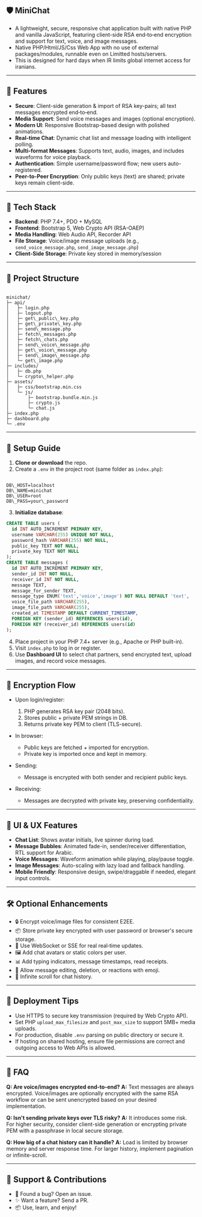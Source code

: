 ## 🛡️ MiniChat

* A lightweight, secure, responsive chat application built with native PHP and vanilla JavaScript, featuring client-side RSA end‑to‑end encryption and support for text, voice, and image messages.
* Native PHP/Html/JS/Css Web App with no use of external packages/modules, runnable even on Limitted hosts/servers.
* This is designed for hard days when IR limits global internet access for iranians.
---

## 🚀 Features

- **Secure**: Client-side generation & import of RSA key-pairs; all text messages encrypted end‑to‑end.
- **Media Support**: Send voice messages and images (optional encryption).
- **Modern UI**: Responsive Bootstrap-based design with polished animations.
- **Real-time Chat**: Dynamic chat list and message loading with intelligent polling.
- **Multi-format Messages**: Supports text, audio, images, and includes waveforms for voice playback.
- **Authentication**: Simple username/password flow; new users auto-registered.
- **Peer-to-Peer Encryption**: Only public keys (text) are shared; private keys remain client-side.

---

## 🧰 Tech Stack

- **Backend**: PHP 7.4+, PDO + MySQL
- **Frontend**: Bootstrap 5, Web Crypto API (RSA-OAEP)
- **Media Handling**: Web Audio API, Recorder API
- **File Storage**: Voice/image message uploads (e.g., `send_voice_message.php`, `send_image_message.php`)
- **Client-Side Storage**: Private key stored in memory/session

---

## 📂 Project Structure

```

minichat/
├─ api/
│   ├─ login.php
│   ├─ logout.php
│   ├─ get\_public\_key.php
│   ├─ get\_private\_key.php
│   ├─ send\_message.php
│   ├─ fetch\_messages.php
│   ├─ fetch\_chats.php
│   ├─ send\_voice\_message.php
│   ├─ get\_voice\_message.php
│   ├─ send\_image\_message.php
│   └─ get\_image.php
├─ includes/
│   ├─ db.php
│   └─ crypto\_helper.php
├─ assets/
│   ├─ css/bootstrap.min.css
│   └─ js/
│       ├─ bootstrap.bundle.min.js
│       ├─ crypto.js
│       └─ chat.js
├─ index.php
├─ dashboard.php
└─ .env

```

---

## 📝 Setup Guide

1. **Clone or download** the repo.
2. Create a `.env` in the project root (same folder as `index.php`):
```

DB\_HOST=localhost
DB\_NAME=minichat
DB\_USER=root
DB\_PASS=your\_password

````
3. **Initialize database**:

```sql
CREATE TABLE users (
  id INT AUTO_INCREMENT PRIMARY KEY,
  username VARCHAR(255) UNIQUE NOT NULL,
  password_hash VARCHAR(255) NOT NULL,
  public_key TEXT NOT NULL,
  private_key TEXT NOT NULL
);
CREATE TABLE messages (
  id INT AUTO_INCREMENT PRIMARY KEY,
  sender_id INT NOT NULL,
  receiver_id INT NOT NULL,
  message TEXT,
  message_for_sender TEXT,
  message_type ENUM('text','voice','image') NOT NULL DEFAULT 'text',
  voice_file_path VARCHAR(255),
  image_file_path VARCHAR(255),
  created_at TIMESTAMP DEFAULT CURRENT_TIMESTAMP,
  FOREIGN KEY (sender_id) REFERENCES users(id),
  FOREIGN KEY (receiver_id) REFERENCES users(id)
);
````

4. Place project in your PHP 7.4+ server (e.g., Apache or PHP built-in).
5. Visit `index.php` to log in or register.
6. Use **Dashboard UI** to select chat partners, send encrypted text, upload images, and record voice messages.

---

## 🔐 Encryption Flow

* Upon login/register:

  1. PHP generates RSA key pair (2048 bits).
  2. Stores public + private PEM strings in DB.
  3. Returns private key PEM to client (TLS-secure).
* In browser:

  * Public keys are fetched + imported for encryption.
  * Private key is imported once and kept in memory.
* Sending:

  * Message is encrypted with both sender and recipient public keys.
* Receiving:

  * Messages are decrypted with private key, preserving confidentiality.

---

## 🎨 UI & UX Features

* **Chat List**: Shows avatar initials, live spinner during load.
* **Message Bubbles**: Animated fade-in, sender/receiver differentiation, RTL support for Arabic.
* **Voice Messages**: Waveform animation while playing, play/pause toggle.
* **Image Messages**: Auto-scaling with lazy load and fallback handling.
* **Mobile Friendly**: Responsive design, swipe/draggable if needed, elegant input controls.

---

## 🛠️ Optional Enhancements

* 🔒 Encrypt voice/image files for consistent E2EE.
* 📦 Store private key encrypted with user password or browser's secure storage.
* 📡 Use WebSocket or SSE for real real‑time updates.
* 🖼️ Add chat avatars or static colors per user.
* 📊 Add typing indicators, message timestamps, read receipts.
* 🧩 Allow message editing, deletion, or reactions with emoji.
* 🔄 Infinite scroll for chat history.

---

## 📱 Deployment Tips

* Use HTTPS to secure key transmission (required by Web Crypto API).
* Set PHP `upload_max_filesize` and `post_max_size` to support 5MB+ media uploads.
* For production, disable `.env` parsing on public directory or secure it.
* If hosting on shared hosting, ensure file permissions are correct and outgoing access to Web APIs is allowed.

---

## 🧪 FAQ

**Q: Are voice/images encrypted end-to-end?**
**A:** Text messages are always encrypted. Voice/images are optionally encrypted with the same RSA workflow or can be sent unencrypted based on your desired implementation.

**Q: Isn't sending private keys over TLS risky?**
**A:** It introduces some risk. For higher security, consider client-side generation or encrypting private PEM with a passphrase in local secure storage.

**Q: How big of a chat history can it handle?**
**A:** Load is limited by browser memory and server response time. For larger history, implement pagination or infinite-scroll.

---

## 🧭 Support & Contributions

* 🧠 Found a bug? Open an issue.
* ✨ Want a feature? Send a PR.
* 📦 Use, learn, and enjoy!